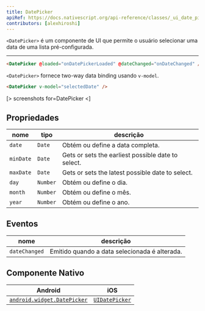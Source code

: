 ```yaml
---
title: DatePicker
apiRef: https://docs.nativescript.org/api-reference/classes/_ui_date_picker_.datepicker
contributors: [alexhiroshi]
---
```


`<DatePicker>` é um componente de UI que permite o usuário selecionar uma data de uma lista pré-configurada.

---

```html
<DatePicker @loaded="onDatePickerLoaded" @dateChanged="onDateChanged" />
```

`<DatePicker>` fornece two-way data binding usando `v-model`.

```html
<DatePicker v-model="selectedDate" />
```

[> screenshots for=DatePicker <]

## Propriedades

| nome | tipo | descrição |
|------|------|-------------|
| `date` | `Date` | Obtém ou define a data completa.
| `minDate` | `Date` | Gets or sets the earliest possible date to select.
| `maxDate` | `Date` | Gets or sets the latest possible date to select.
| `day` | `Number` | Obtém ou define o dia.
| `month` | `Number` | Obtém ou define o mês.
| `year` | `Number` | Obtém ou define o ano.

## Eventos

| nome | descrição |
|------|-------------|
| `dateChanged` | Emitido quando a data selecionada é alterada.

## Componente Nativo

| Android |	iOS |
|---------|-----|
| [`android.widget.DatePicker`](https://developer.android.com/reference/android/widget/DatePicker.html) | [`UIDatePicker`](https://developer.apple.com/documentation/uikit/uidatepicker)